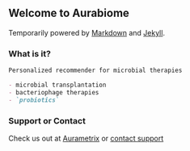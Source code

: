 ## Welcome to Aurabiome

Temporarily powered by [Markdown](https://github.com/Aurabiome/aurabiome.github.io/edit/master/index.md) and [Jekyll](https://jekyllrb.com/).

### What is it?

```markdown
Personalized recommender for microbial therapies

- microbial transplantation
- bacteriophage therapies
- `probiotics`

```

### Support or Contact

Check us out at [Aurametrix](http://www.aurametrix.com) or [contact support](https://github.com/contact)
